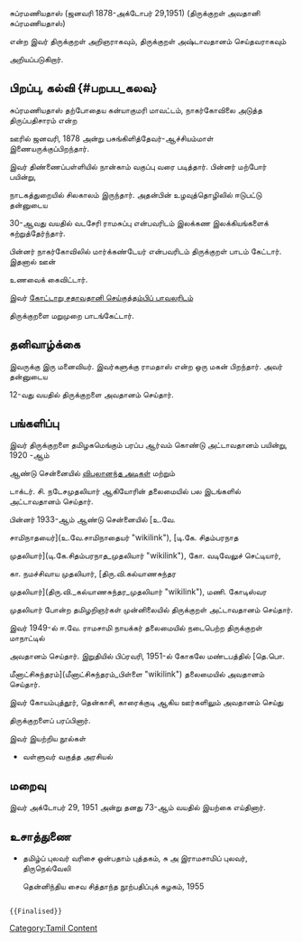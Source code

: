 சுப்ரமணியதாஸ் (ஜனவரி 1878-அக்டோபர் 29,1951) (திருக்குறள் அவதானி சுப்ரமணியதாஸ்)
என்ற இவர் திருக்குறள் அறிஞராகவும், திருக்குறள் அஷ்டாவதானம் செய்தவராகவும்
அறியப்படுகிறார்.

## பிறப்பு, கல்வி {#பறபப_கலவ}

சுப்ரமணியதாஸ் தற்போதைய கன்யாகுமரி மாவட்டம், நாகர்கோவிலை அடுத்த திருப்பதிசாரம் என்ற
ஊரில் ஜனவரி, 1878 அன்று பசுங்கிளித்தேவர்-ஆச்சியம்மாள் இணையருக்குப்பிறந்தார்.

இவர் திண்ணைப்பள்ளியில் நான்காம் வகுப்பு வரை படித்தார். பின்னர் மற்போர் பயின்று,
நாடகத்துறையில் சிலகாலம் இருந்தார். அதன்பின் உழவுத்தொழிலில் ஈடுபட்டு தன்னுடைய
30-ஆவது வயதில் வடசேரி ராமசுப்பு என்பவரிடம் இலக்கண இலக்கியங்களைக் கற்றுத்தேர்ந்தார்.
பின்னர் நாகர்கோவிலில் மார்க்கண்டேயர் என்பவரிடம் திருக்குறள் பாடம் கேட்டார். இதனால் ஊன்
உணவைக் கைவிட்டார்.

இவர் [கோட்டாறு சதாவதானி செய்குத்தம்பிப் பாவலரிடம்](செய்குத்தம்பி_பாவலர் "wikilink")
திருக்குறளை மறுமுறை பாடங்கேட்டார்.

## தனிவாழ்க்கை

இவருக்கு இரு மனைவியர். இவர்களுக்கு ராமதாஸ் என்ற ஒரு மகன் பிறந்தார். அவர் தன்னுடைய
12-வது வயதில் திருக்குறளை அவதானம் செய்தார்.

## பங்களிப்பு

இவர் திருக்குறளை தமிழகமெங்கும் பரப்ப ஆர்வம் கொண்டு அட்டாவதானம் பயின்று, 1920 -ஆம்
ஆண்டு சென்னையில் [விபுலானந்த அடிகள்](சுவாமி_விபுலானந்தர் "wikilink") மற்றும்
டாக்டர். சி. நடேசமுதலியார் ஆகியோரின் தலைமையில் பல இடங்களில் அட்டாவதானம் செய்தார்.
பின்னர் 1933-ஆம் ஆண்டு சென்னையில் [உ.வே.
சாமிநாதயைர்](உ.வே.சாமிநாதையர் "wikilink"), [டி.கே. சிதம்பரநாத
முதலியார்](டி.கே.சிதம்பரநாத_முதலியார் "wikilink"), கோ. வடிவேலுச் செட்டியார்,
கா. நமச்சிவாய முதலியார், [திரு.வி.கல்யாணசுந்தர
முதலியார்](திரு.வி._கல்யாணசுந்தர_முதலியார் "wikilink"), மணி. கோடிஸ்வர
முதலியார் போன்ற தமிழறிஞர்கள் முன்னிலையில் திருக்குறள் அட்டாவதானம் செய்தார்.

இவர் 1949-ல் ஈ.வே. ராமசாமி நாயக்கர் தலைமையில் நடைபெற்ற திருக்குறள் மாநாட்டில்
அவதானம் செய்தார். இறுதியில் பிப்ரவரி, 1951-ல் கோகலே மண்டபத்தில் [தெ.பொ.
மீனாட்சிசுந்தரம்](மீனாட்சிசுந்தரம்_பிள்ளை "wikilink") தலைமையில் அவதானம் செய்தார்.

இவர் கோயம்புத்தூர், தென்காசி, காரைக்குடி ஆகிய ஊர்களிலும் அவதானம் செய்து
திருக்குறளைப் பரப்பினார்.

இவர் இயற்றிய நூல்கள்

-   வள்ளுவர் வகுத்த அரசியல்

## மறைவு

இவர் அக்டோபர் 29, 1951 அன்று தனது 73-ஆம் வயதில் இயற்கை எய்தினார்.

## உசாத்துணை

-   தமிழ்ப் புலவர் வரிசை ஒன்பதாம் புத்தகம், சு அ இராமசாமிப் புலவர், திருநெல்வேலி
    தென்னிந்திய சைவ சித்தாந்த நூற்பதிப்புக் கழகம், 1955

```{=mediawiki}
{{Finalised}}
```
[Category:Tamil Content](Category:Tamil_Content "wikilink")
